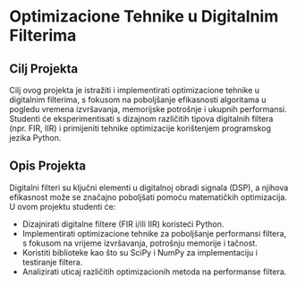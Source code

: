 # Optimizacione Tehnike u Digitalnim Filterima

## Cilj Projekta
Cilj ovog projekta je istražiti i implementirati optimizacione tehnike u digitalnim filterima, s fokusom na poboljšanje efikasnosti algoritama u pogledu vremena izvršavanja, memorijske potrošnje i ukupnih performansi. Studenti će eksperimentisati s dizajnom različitih tipova digitalnih filtera (npr. FIR, IIR) i primijeniti tehnike optimizacije korištenjem programskog jezika Python.

## Opis Projekta
Digitalni filteri su ključni elementi u digitalnoj obradi signala (DSP), a njihova efikasnost može se značajno poboljšati pomoću matematičkih optimizacija. U ovom projektu studenti će:

- Dizajnirati digitalne filtere (FIR i/ili IIR) koristeći Python.
- Implementirati optimizacione tehnike za poboljšanje performansi filtera, s fokusom na vrijeme izvršavanja, potrošnju memorije i tačnost.
- Koristiti biblioteke kao što su SciPy i NumPy za implementaciju i testiranje filtera.
- Analizirati uticaj različitih optimizacionih metoda na performanse filtera.
